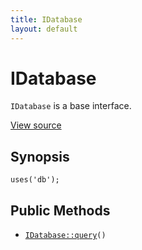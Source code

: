 ```yaml
---
title: IDatabase
layout: default
---
```


# IDatabase

<code>IDatabase</code> is a base interface.

<a href="http://github.com/nexgenta/eregansu/blob/master/lib/db.php">View source</a>

## Synopsis

<pre><code>uses('db');
</code></pre>
## Public Methods

* <code><a href="IDatabase%3A%3Aquery">IDatabase::query</a>()</code>


